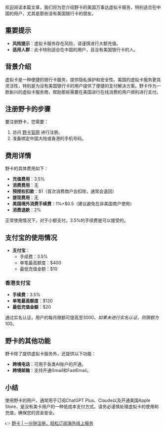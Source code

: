 欢迎阅读本篇文章，我们将为您介绍野卡的美国万事达虚拟卡服务，特别适合在中国的用户，尤其是那些没有美国银行卡的朋友。

## 重要提示
- **风险提示**：虚拟卡服务存在风险，请谨慎进行大额充值。
- **适用人群**：此卡特别适合在中国的用户，且没有美国银行卡的人。

## 背景介绍
虚拟卡是一种便捷的银行卡服务，提供隐私保护和安全性。美国的虚拟卡服务更具灵活性，特别是为没有美国银行卡的用户提供了便捷的支付解决方案。野卡作为一款新兴的虚拟卡服务商，帮助那些需要在美国进行在线消费的用户顺利进行支付。

## 注册野卡的步骤
要注册野卡，您需要：
1. 访问 [野卡官网](https://bit.ly/bewildcard) 进行注册。
2. 准备绑定中国大陆或香港的手机号码。

## 费用详情
野卡的具体费用如下：
- **充值费用**：3.5%
- **消费费用**：无
- **预授权扣款**：$1（首次消费商户会扣除，通常会退回）
- **提现费用**：无
- **美国境外消费手续费**：1%+$0.5（建议避免在非美国商户使用）
- **消费退款**：2%

正常使用情况下，对于小额支付，3.5%的手续费是可以接受的。

## 支付宝的使用情况
- **支付宝**：
  - 手续费：3.5%
  - 单笔最高额度：$400
  - 最低充值金额：$10

### 香港支付宝
- **手续费**：3.5%
- **单笔最高额度**：$120
- **最低充值金额**：$20

通过实名认证，用户的每月限额可提高至$3000，如果未进行实名认证，则限额为$100。

## 野卡的其他功能
野卡除了提供虚拟卡服务外，还提供以下功能：
- **跨境电话**：可用于各类AI账户的开通。
- **跨境邮箱**：支持开通Gmail和FastEmail。

## 小结
使用野卡的用户，通常用于订阅ChatGPT Plus、Claude以及开通美国Apple Store，是没有美卡用户的一种低成本支付方式。请务必谨慎处理虚拟卡的使用和充值，确保您的资金安全。

👉 [野卡 | 一分钟注册，轻松订阅海外线上服务](https://bit.ly/bewildcard)